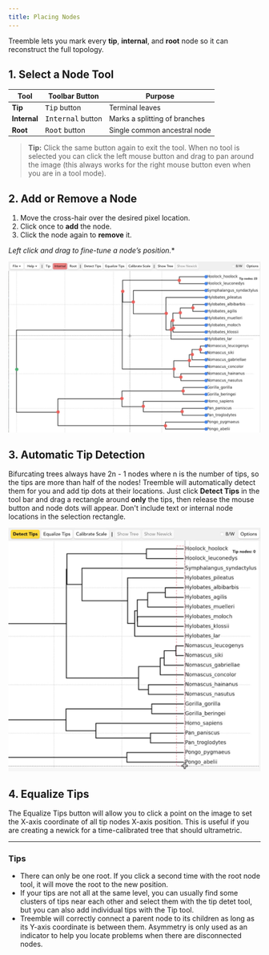 ```yaml
---
title: Placing Nodes
---
```


Treemble lets you mark every **tip**, **internal**, and **root** node so it can reconstruct the full topology.

## 1. Select a Node Tool

| Tool | Toolbar Button | Purpose |
|------|----------------|---------|
| **Tip**      | <kbd>Tip</kbd> button | Terminal leaves |
| **Internal** | <kbd>Internal</kbd> button | Marks a splitting of branches |
| **Root**     | <kbd>Root</kbd> button | Single common ancestral node |

> **Tip:** Click the same button again to exit the tool. When no tool is selected you can click the left mouse button and drag to pan around the image (this always works for the right mouse button even when you are in a tool mode).

## 2. Add or Remove a Node

1. Move the cross-hair over the desired pixel location.  
2. Click once to **add** the node.  
3. Click the node again to **remove** it.

**Left click and drag* to fine-tune a node’s position.**

![Placing nodes screenshot](/img/Docs/all_but_one_node_placed.png)

## 3. Automatic Tip Detection

Bifurcating trees always have 2n - 1 nodes where n is the number of tips, so the tips are more than half of the nodes!  Treemble will automatically detect them for you and add tip dots at their locations. Just click **Detect Tips** in the tool bar and drag a rectangle around **only** the tips, then release the mouse button and node dots will appear. Don't include text or internal node locations in the selection rectangle.

![Placing nodes screenshot](/img/Docs/detect_tips_rectangle.png)

## 4. Equalize Tips

The Equalize Tips button will allow you to click a point on the image to set the X-axis coordinate of all tip nodes X-axis position.  This is useful if you are creating a newick for a time-calibrated tree that should ultrametric.

---

### Tips
* There can only be one root. If you click a second time with the root node tool, it will move the root to the new position.
* If your tips are not all at the same level, you can usually find some clusters of tips near each other and select them with the tip detet tool, but you can also add individual tips with the Tip tool.
* Treemble will correctly connect a parent node to its children as long as its Y-axis coordinate is between them.  Asymmetry is only used as an indicator to help you locate problems when there are disconnected nodes.
